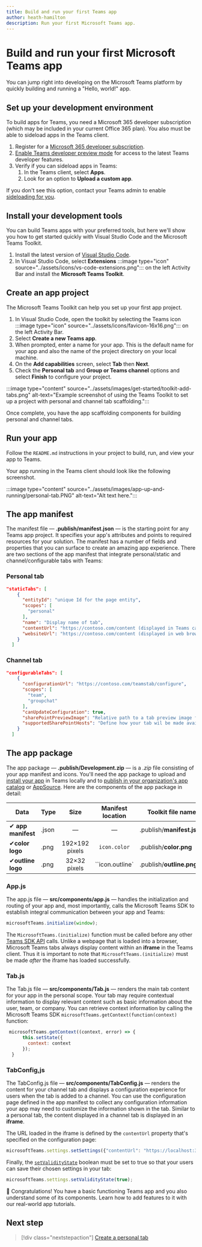 ```yaml
---
title: Build and run your first Teams app
author: heath-hamilton
description: Run your first Microsoft Teams app.
---
```

# Build and run your first Microsoft Teams app

You can jump right into developing on the Microsoft Teams platform by quickly building and running a "Hello, world!" app.

## Set up your development environment

To build apps for Teams, you need a Microsoft 365 developer subscription (which may be included in your current Office 365 plan). You also must be able to sideload apps in the Teams client.

1. Register for a [Microsoft 365 developer subscription](../concepts/build-and-test/prepare-your-o365-tenant).
1. [Enable Teams developer preview mode](../resources/dev-preview/developer-preview-intro#enable-developer-preview) for access to the latest Teams developer features.
1. Verify if you can sideload apps in Teams:
    1. In the Teams client, select **Apps**.
    1. Look for an option to **Upload a custom app**.

If you don't see this option, contact your Teams admin to enable [sideloading for you](../concepts/build-and-test/prepare-your-o365-tenant#Enable-custom-Teams-apps-and-turn-on-custom-app-uploading).

## Install your development tools

You can build Teams apps with your preferred tools, but here we'll show you how to get started quickly with Visual Studio Code and the Microsoft Teams Toolkit.

1. Install the latest version of [Visual Studio Code](https://code.visualstudio.com/download).
1. In Visual Studio Code, select **Extensions** :::image type="icon" source="../assets/icons/vs-code-extensions.png"::: on the left Activity Bar and install the **Microsoft Teams Toolkit**.

## Create an app project

The Microsoft Teams Toolkit can help you set up your first app project.

1. In Visual Studio Code, open the toolkit by selecting the Teams icon :::image type="icon" source="../assets/icons/favicon-16x16.png"::: on the left Activity Bar.
1. Select **Create a new Teams app**.
1. When prompted, enter a name for your app. This is the default name for your app and also the name of the project directory on your local machine.
1. On the **Add capabilities** screen, select **Tab** then **Next**.
1. Check the **Personal tab** and **Group or Teams channel** options and select **Finish** to configure your project.

:::image type="content" source="../assets/images/get-started/toolkit-add-tabs.png" alt-text="Example screenshot of using the Teams Toolkit to set up a project with personal and channel tab scaffolding.":::

Once complete, you have the app scaffolding components for building personal and channel tabs.

## Run your app

Follow the `README.md` instructions in your project to build, run, and view your app to Teams.

Your app running in the Teams client should look like the following screenshot.

:::image type="content" source="../assets/images/app-up-and-running/personal-tab.PNG" alt-text="Alt text here.":::

## The app manifest

The manifest file — **.publish/manifest.json**  — is the starting point for any Teams app project. It specifies your app's attributes and points to required resources for your solution. The manifest has a number of fields and properties that you can surface to create an amazing app experience. There are two sections of the app manifest that integrate personal/static and channel/configurable tabs with Teams:

### Personal tab

```json
"staticTabs": [
    {
      "entityId": "unique Id for the page entity",
      "scopes": [
        "personal"
      ],
      "name": "Display name of tab",
      "contentUrl": "https://contoso.com/content (displayed in Teams canvas)",
      "websiteUrl": "https://contoso.com/content (displayed in web browser"
    }
  ]
```

### Channel tab

```json
"configurableTabs": [
    {
      "configurationUrl": "https://contoso.com/teamstab/configure",
      "scopes": [
        "team",
        "groupchat"
      ],
      "canUpdateConfiguration": true,
      "sharePointPreviewImage": "Relative path to a tab preview image for use in SharePoint — 1024px X 768",
      "supportedSharePointHosts": "Define how your tab wil be made available in SharePoint (full page or web part)"
    }
  ]
```

## The app package

The app package — **.publish/Development.zip** — is a _.zip_ file consisting of your app manifest and icons.  You'll need the app package to upload and [install your app](../concepts/deploy-and-publish/overview.md#upload-your-app-directly) in Teams locally and to [publish in your organization's app catalog](../concepts/deploy-and-publish/overview.md#publish-to-your-organizations-app-catalog) or [AppSource](../concepts/deploy-and-publish/appsource/publish.md). Here are the components of the app package in detail:

|Data|Type|Size|Manifest location|Toolkit file name|
|---|---|:---:|:---:|-----|
|✔ **app manifest**|.json| — | — |.publish/**manifest.json**|
|✔**color logo**|.png|192&times;192 pixels|`icon.color`|.publish/**color.png**|
|✔**outline logo**|.png|32&times;32 pixels|``icon.outline`|.publish/**outline.png**|

### App.js

The app.js file — **src/components/app.js** — handles the initialization and routing of your app and, most importantly, calls the Microsoft Teams SDK to establish integral communication between your app and Teams:

```javascript
microsoftTeams.initialize(window);
```

The `MicrosoftTeams.(initialize)`  function must be called before any other [Teams SDK API](../tabs/how-to/using-teams-client-sdk.md) calls. Unlike a webpage that is loaded into a browser, Microsoft Teams tabs always display content within an **iframe** in the Teams client. Thus it is important to note that `MicrosoftTeams.(initialize)`   must be made _after_ the iframe has loaded successfully.

### Tab.js

The Tab.js file — **src/components/Tab.js** — renders the main tab content
 for your app in the personal scope. Your tab may require contextual information to display relevant content such as basic information about the user, team, or company. You can retrieve context information by calling the Microsoft Teams SDK `microsoftTeams.getContext(function(context)` function:

```javascript
 microsoftTeams.getContext((context, error) => {
      this.setState({
        context: context
      });
  }
```

### TabConfig,js

The TabConfig.js file — **src/components/TabConfig.js** — renders the content for your channel tab and displays a configuration experience for users when the tab is added to a channel. You can use the configuration page defined in the app manifest to collect any configuration information your app may need to customize the information shown in the tab. Similar to a personal tab, the content displayed in a channel tab is displayed in an **iframe**.

The URL loaded in the iframe is defined by the `contentUrl` property that's specified on the configuration page:

```javascript
microsoftTeams.settings.setSettings({"contentUrl": "https://localhost:3000/tab"})
```

Finally, the [`setValidityState`](/javascript/api/@microsoft/teams-js/microsoftteams.settings?view=msteams-client-js-latest#setvaliditystate-boolean-) boolean must be set to true so that your users can save their chosen settings in your tab:

```javascript
microsoftTeams.settings.setValidityState(true);
```

🎉 Congratulations! You have a basic functioning Teams app and you also understand some of its components. Learn how to add features to it with our real-world app tutorials.

## Next step

> [!div class="nextstepaction"]
> [Create a personal tab](../build-your-first-app/add-personal-tab.md)
